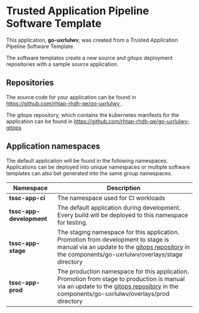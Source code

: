 # Trusted Application Pipeline Software Template

This application, **go-uxrlulwv**, was created from a Trusted Application Pipeline Software Template.

The software templates create a new source and gitops deployment repositories with a sample source application. 

## Repositories

The source code for your application can be found in [https://github.com/rhtap-rhdh-qe/go-uxrlulwv ](https://github.com/rhtap-rhdh-qe/go-uxrlulwv ).
 
The gitops repository, which contains the kubernetes manifests for the application can be found in 
[https://github.com/rhtap-rhdh-qe/go-uxrlulwv-gitops ](https://github.com/rhtap-rhdh-qe/go-uxrlulwv-gitops ) 

## Application namespaces 

The default application will be found in the following namespaces. Applications can be deployed into unique namespaces or multiple software templates can also bet generated into the same group namespaces.  

|  Namespace   |  Description   |  
| -------- | -------- |
| **tssc-app-ci** | The namespace used for CI workloads |
| **tssc-app-development** | The default application during development. Every build will be deployed to this namespace for testing. |
| **tssc-app-stage** | The staging namespace for this application. Promotion from development to stage is manual via an update to the [gitops repository](https://github.com/rhtap-rhdh-qe/go-uxrlulwv-gitops ) in the components/go-uxrlulwv/overlays/stage directory |
| **tssc-app-prod** | The production namespace for this application. Promotion from stage to production is manual via an update to the [gitops repository](https://github.com/rhtap-rhdh-qe/go-uxrlulwv-gitops ) in the components/go-uxrlulwv/overlays/prod directory |